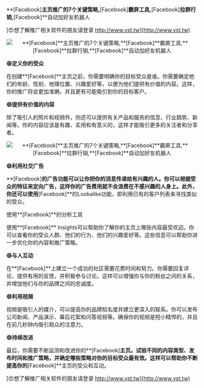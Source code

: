 **[Facebook]**主页推广的7个关键策略,**[Facebook]**霸屏工具,**[Facebook]**拉群行销,**[Facebook]**自动加好友机器人

[😍想了解推广相关软件的朋友请登录 http://www.vst.tw](http://www.vst.tw)

 <center><img src="https://vst.tw/MP4/tuiguang/png/7.png" alt="**[Facebook]**主页推广的7个关键策略,**[Facebook]**霸屏工具,**[Facebook]**拉群行销,**[Facebook]**自动加好友机器人"></center>

**😄定义你的受众**

在创建**[Facebook]**主页之前，你需要明确你的目标受众是谁。你需要确定他们的年龄、性别、地理位置、兴趣爱好等，以便为他们提供有价值的内容。这样，你的推广将会更加准确，并且更有可能吸引到你的目标客户。

**😄提供有价值的内容**

除了吸引人的照片和视频外，你还可以提供有关产品和服务的信息、行业趋势、新闻等。你的内容应该是有趣、实用和有意义的，这样才能吸引更多的关注者和分享者。

 <center><img src="https://vst.tw/MP4/tuiguang/png/7.png" alt="**[Facebook]**主页推广的7个关键策略,**[Facebook]**霸屏工具,**[Facebook]**拉群行销,**[Facebook]**自动加好友机器人"></center>

**😄利用社交广告**

**[Facebook]**的广告功能可以让你把你的消息传递给有兴趣的人。你可以根据受众的特征来定向广告，这样你的广告费用就不会浪费在不感兴趣的人身上。此外，你还可以使用**[Facebook]**的Lookalike功能，即利用已有的客户列表来寻找类似的受众。

使用**[Facebook]**的分析工具

使用**[Facebook]** Insights可以帮助你了解你的主页上哪些内容最受欢迎。你可以查看你的受众人群、他们的行为、他们的兴趣爱好等。这些信息可以帮助你进一步优化你的内容和推广策略。

**😄与人互动**

在**[Facebook]**上建立一个成功的社区需要花费时间和努力。你需要回复评论、提供有用的反馈，并积极参与讨论。这样可以增强你与你的粉丝之间的关系，并增加他们与你的品牌之间的忠诚度。

**😄利用视频**

视频是吸引人的媒介，可以提高你的品牌知名度并建立更深入的联系。你可以发布公司新闻、产品演示、幕后花絮和问答视频等。确保你的视频是短小精悍的，并且在前几秒钟内吸引观众的注意力。

**😄持续改进**

最后，你需要不断监测和改进你的**[Facebook]**主页。试验不同的内容类型、发布时间和推广策略，并确定哪些策略对你的目标受众最有效。这样可以帮助你不断提高你的**[Facebook]**主页的受众和互动。

[😍想了解推广相关软件的朋友请登录 http://www.vst.tw](http://www.vst.tw)



